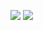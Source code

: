 ![](https://github-readme-stats.vercel.app/api?username=QuickOrBeDead&theme=dark&hide_border=false&include_all_commits=true&count_private=true)
![](https://github-readme-stats.vercel.app/api/top-langs/?username=QuickOrBeDead&theme=dark&hide_border=false&include_all_commits=true&count_private=true&layout=compact&langs_count=120&hide=html,css)

